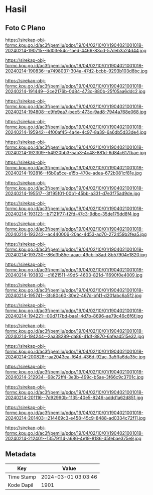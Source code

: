 # Hasil

## Foto C Plano

https://sirekap-obj-formc.kpu.go.id/ac3f/pemilu/pdpr/19/04/02/10/01/1904021001018-20240214-190715--6d03e54c-1aed-4466-83cd-57deb3a24d44.jpg

https://sirekap-obj-formc.kpu.go.id/ac3f/pemilu/pdpr/19/04/02/10/01/1904021001018-20240214-190836--a7498037-304a-47d2-bcbb-9293b103d8bc.jpg

https://sirekap-obj-formc.kpu.go.id/ac3f/pemilu/pdpr/19/04/02/10/01/1904021001018-20240214-191449--2ce2176b-0d84-473c-880b-25f05aa6ddc2.jpg

https://sirekap-obj-formc.kpu.go.id/ac3f/pemilu/pdpr/19/04/02/10/01/1904021001018-20240214-194808--c9fe9ea7-bec5-473c-9ad8-7944a768e068.jpg

https://sirekap-obj-formc.kpu.go.id/ac3f/pemilu/pdpr/19/04/02/10/01/1904021001018-20240214-195942--4f00af45-4a4e-4c97-8a39-6a6db5d33de4.jpg

https://sirekap-obj-formc.kpu.go.id/ac3f/pemilu/pdpr/19/04/02/10/01/1904021001018-20240214-192309--54920bb3-5ab3-4c48-881d-6d84c617fbae.jpg

https://sirekap-obj-formc.kpu.go.id/ac3f/pemilu/pdpr/19/04/02/10/01/1904021001018-20240214-192816--f6b0a5ce-e15b-470e-adea-672b081cf81e.jpg

https://sirekap-obj-formc.kpu.go.id/ac3f/pemilu/pdpr/19/04/02/10/01/1904021001018-20240214-195517--3f195f01-00b1-45bb-a331-d7e3f75ad9de.jpg

https://sirekap-obj-formc.kpu.go.id/ac3f/pemilu/pdpr/19/04/02/10/01/1904021001018-20240214-193123--b7121f77-f2fd-47c3-9dbc-35de175dd8f4.jpg

https://sirekap-obj-formc.kpu.go.id/ac3f/pemilu/pdpr/19/04/02/10/01/1904021001018-20240214-193242--ac440006-20ac-4d53-ad70-272459b2fea5.jpg

https://sirekap-obj-formc.kpu.go.id/ac3f/pemilu/pdpr/19/04/02/10/01/1904021001018-20240214-193730--86d3b85e-aaac-49cb-b8ad-8b57904e1820.jpg

https://sirekap-obj-formc.kpu.go.id/ac3f/pemilu/pdpr/19/04/02/10/01/1904021001018-20240214-193832--c1621511-49d5-4603-821d-11690f0e4009.jpg

https://sirekap-obj-formc.kpu.go.id/ac3f/pemilu/pdpr/19/04/02/10/01/1904021001018-20240214-195741--3fc80c60-30e2-467d-bf41-d201abc6a5f2.jpg

https://sirekap-obj-formc.kpu.go.id/ac3f/pemilu/pdpr/19/04/02/10/01/1904021001018-20240214-194221--00d717bd-baa1-4d7b-8696-ae79c46c6f6f.jpg

https://sirekap-obj-formc.kpu.go.id/ac3f/pemilu/pdpr/19/04/02/10/01/1904021001018-20240214-194244--2aa38289-da86-41df-8870-6afead515e32.jpg

https://sirekap-obj-formc.kpu.go.id/ac3f/pemilu/pdpr/19/04/02/10/01/1904021001018-20240214-200828--aa2043ea-f64d-436d-92ac-3a5ffa6da35c.jpg

https://sirekap-obj-formc.kpu.go.id/ac3f/pemilu/pdpr/19/04/02/10/01/1904021001018-20240214-212934--68c72ff4-3e3b-499c-b5ae-3f66c9c3701c.jpg

https://sirekap-obj-formc.kpu.go.id/ac3f/pemilu/pdpr/19/04/02/10/01/1904021001018-20240214-201116--7d92990b-1135-40e5-8246-addd1a62d851.jpg

https://sirekap-obj-formc.kpu.go.id/ac3f/pemilu/pdpr/19/04/02/10/01/1904021001018-20240214-201403--214469c3-e458-45c9-8488-ad0334c72f11.jpg

https://sirekap-obj-formc.kpu.go.id/ac3f/pemilu/pdpr/19/04/02/10/01/1904021001018-20240214-212401--13579114-a686-4e19-8186-d5febae375e9.jpg


## Metadata

| Key        | Value               |
| ---------- | ------------------- |
| Time Stamp | 2024-03-01 03:03:46 |
| Kode Dapil | 1901                |



